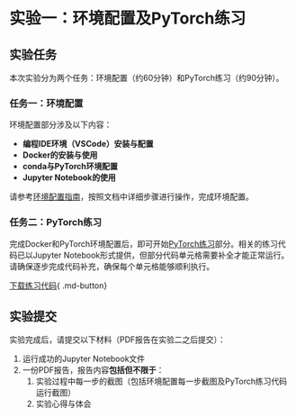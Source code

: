 # 实验一：环境配置及PyTorch练习
## 实验任务
本次实验分为两个任务：环境配置（约60分钟）和PyTorch练习（约90分钟）。

### 任务一：环境配置
环境配置部分涉及以下内容：

- **编程IDE环境（VSCode）安装与配置**
- **Docker的安装与使用**
- **conda与PyTorch环境配置**
- **Jupyter Notebook的使用**

请参考[环境配置指南](./环境配置指南.md)，按照文档中详细步骤进行操作，完成环境配置。

### 任务二：PyTorch练习
完成Docker和PyTorch环境配置后，即可开始[PyTorch练习](./实验一代码.md)部分。相关的练习代码已以Jupyter Notebook形式提供，但部分代码单元格需要补全才能正常运行。请确保逐步完成代码补充，确保每个单元格能够顺利执行。

[下载练习代码](https://cdn.jsdelivr.net/gh/zhiweinju/nju-dl-lab-2025spring@main/docs/lab1/lab1.ipynb){ .md-button}


## 实验提交
实验完成后，请提交以下材料（PDF报告在实验二之后提交）：

1. 运行成功的Jupyter Notebook文件
2. 一份PDF报告，报告内容**包括但不限于**：
    1. 实验过程中每一步的截图（包括环境配置每一步截图及PyTorch练习代码运行截图）
    2. 实验心得与体会
